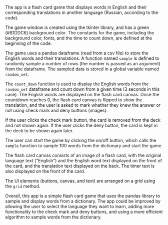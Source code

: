 <p>The app is a flash card game that displays words in English and their corresponding translations in another language (Russian, according to the code).</p>
<p>The game window is created using the tkinter library, and has a green (#B1DDC6) background color. The constants for the game, including the background color, fonts, and the time to count down, are defined at the beginning of the code.</p>
<p>The game uses a pandas dataframe (read from a csv file) to store the English words and their translations. A function named <code>sample</code> is defined to randomly sample a number of rows (the number is passed as an argument) from the dataframe. The sampled data is stored in a global variable named <code>random_set</code>.</p>
<p>The <code>count_down</code> function is used to display the English words from the <code>random_set</code> dataframe and count down from a given time (3 seconds in this case). The English words are displayed on the flash card canvas. Once the countdown reaches 0, the flash card canvas is flipped to show the translation, and the user is asked to mark whether they knew the answer or not using check mark and deny buttons (images).</p>
<p>If the user clicks the check mark button, the card is removed from the deck and not shown again. If the user clicks the deny button, the card is kept in the deck to be shown again later.</p>
<p>The user can start the game by clicking the on/off button, which calls the <code>sample</code> function to sample 100 words from the dictionary and start the game.</p>
<p>The flash card canvas consists of an image of a flash card, with the original language text ("English") and the English word text displayed on the front of the card, and the translation text displayed on the back. The timer text is also displayed on the front of the card.</p>
<p>The UI elements (buttons, canvas, and text) are arranged on a grid using the <code>grid</code> method.</p>
<p>Overall, this app is a simple flash card game that uses the pandas library to sample and display words from a dictionary. The app could be improved by allowing the user to select the language they want to learn, adding more functionality to the check mark and deny buttons, and using a more efficient algorithm to sample words from the dictionary.</p>
